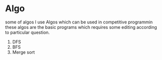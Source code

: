 # Algo
some of algos I use
Algos which can be used in competitive programmin
these algos are the basic programs which requires some editing according to particular question.

1. DFS
2. BFS
3. Merge sort
